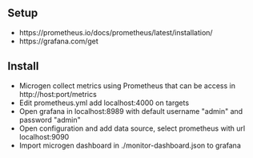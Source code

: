 
<h2>Setup</h2>
<ul>
  <li>
    <a>https://prometheus.io/docs/prometheus/latest/installation/</a> <br>
  </li>
  <li>
    <a>https://grafana.com/get</a>
  </li>
</ul>

<h2>Install</h2>
<ul>
  <li>Microgen collect metrics using Prometheus that can be access in http://host:port/metrics</li>
  <li>Edit prometheus.yml add localhost:4000 on targets </li>
  <li>Open grafana in localhost:8989 with default username "admin" and password "admin" </li>
  <li>Open configuration and add data source, select prometheus with url localhost:9090 </li>
  <li>Import microgen dashboard in ./monitor-dashboard.json to grafana</li>
</ul>
